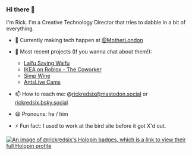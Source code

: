 ### Hi there 👋

I'm Rick. I'm a Creative Technology Director that tries to dabble in a bit of everything. 

- 🔭 Currently making tech happen at [@MotherLondon](https://www.motherlondon.com)
  
- 💬 Most recent projects (If you wanna chat about them!):
  - [Laifu Saving Waifu](https://laifusavingwaifu.com)
  - [IKEA on Roblox - The Coworker](https://thecoworker.co.uk)
  - [Simp Wine](https://www.simpwine.com)
  - [AntsLive Cams](https://antslivecams.com/)
  
- 📫 How to reach me: @rickredsix@mastodon.social or [rickredsix.bsky.social](https://bsky.app/profile/rickredsix.bsky.social)
- 😄 Pronouns: he / him
- ⚡ Fun fact: I used to work at the bird site before it got X'd out.
  
[![An image of @rickredsix's Holopin badges, which is a link to view their full Holopin profile](https://holopin.me/rickredsix)](https://holopin.io/@rickredsix)

<!--
**RickRedSix/rickredsix** is a ✨ _special_ ✨ repository because its `README.md` (this file) appears on your GitHub profile.

Here are some ideas to get you started:

- 🔭 I’m currently working on ...
- 🌱 I’m currently learning ...
- 👯 I’m looking to collaborate on ...
- 🤔 I’m looking for help with ...
- 💬 Ask me about ...
- 📫 How to reach me: ...
- 😄 Pronouns: ...
- ⚡ Fun fact: ...
-->
